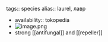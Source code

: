 tags:: species
alias:: laurel, лавр

- availability:: tokopedia
- ![image.png](https://peach-geographical-bat-397.mypinata.cloud/ipfs/QmTJGjjqcgRXQZHsUL1tBJuyGvgzMsJvr4roAPwtrqACK7)
- strong [[antifungal]] and [[repeller]]